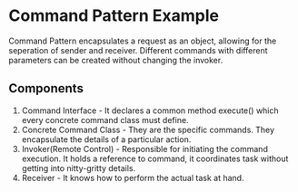 # Command Pattern Example

Command Pattern encapsulates a request as an object, allowing for the seperation of sender and  receiver. Different commands with different parameters can be created without changing the invoker.

## Components
1. Command Interface - It declares a common method execute() which every concrete command class must define.
2. Concrete Command Class - They are the specific commands. They encapsulate the details of a particular action. 
3. Invoker(Remote Control) - Responsible for initiating the command execution. It holds a reference to command, it coordinates task without getting into nitty-gritty details. 
4. Receiver - It knows how to perform the actual task at hand. 